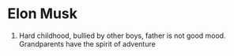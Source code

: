 # Elon Musk

1. Hard childhood, bullied by other boys, father is not good mood. Grandparents have the spirit of adventure
